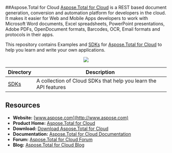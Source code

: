 ##Aspose.Total for Cloud
[Aspose.Total for Cloud](http://www.aspose.com/products/total/cloud) is a REST based document generation, conversion and automation platform for developers in the cloud. It makes it easier for Web and Mobile Apps developers to work with Microsoft Word documents, Excel spreadsheets, PowerPoint presentations, Adobe PDFs, OpenDocument formats, Barcodes, OCR, Email formats and protocols in their apps. 

This repository contains Examples and [SDKs](SDKs) for [Aspose.Total for Cloud](http://www.aspose.com/products/total/cloud) to help you learn and write your own applications.

<p align="center">

  <a title="Download complete Aspose.Total for Cloud source code" href="https://github.com/aspose-total/Aspose.Total-for-Cloud/archive/master.zip">
	<img src="http://i.imgur.com/hwNhrGZ.png" />
  </a>
</p>

Directory | Description
--------- | -----------
[SDKs](SDKs)  | A collection of Cloud SDKs that help you learn the API features

## Resources

+ **Website:** [www.aspose.com](http://www.aspose.com)
+ **Product Home:** [Aspose.Total for Cloud](http://www.aspose.com/products/total/cloud)
+ **Download:** [Download Aspose.Total for Cloud](http://www.aspose.com/downloads/total/cloud)
+ **Documentation:** [Aspose.Total for Cloud Documentation](http://www.aspose.com/docs/display/totalnet/Home)
+ **Forum:** [Aspose.Total for Cloud Forum](http://www.aspose.com/community/forums/aspose.total-product-family/442/showforum.aspx)
+ **Blog:** [Aspose.Total for Cloud Blog](http://www.aspose.com/blogs/aspose-products/aspose-total-product-family.html)
